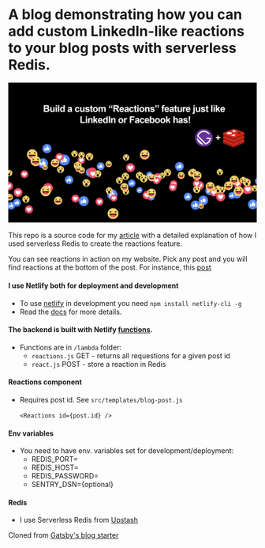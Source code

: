 # A blog demonstrating how you can add custom LinkedIn-like reactions to your blog posts with serverless Redis.

![image info](./reactions-wallpaper.jpg)

This repo is a source code for my [article]() with a detailed explanation of how I used serverless Redis to create the reactions feature.

You can see reactions in action on my website. Pick any post and you will find reactions at the bottom of the post. For instance, this [post](https://techforitrecruiters.com/blog/2021-05-11-what-is-a-full-stack-developer/)

#### I use Netlify both for deployment and development
- To use [netlify](https://www.netlify.com/) in development you need `npm install netlify-cli -g`
- Read the [docs](https://docs.netlify.com/) for more details.

#### The backend is built with Netlify [functions](https://www.netlify.com/products/functions/).
- Functions are in `/lambda` folder:
    - `reactions.js` GET - returns all requestions for a given post id
    - `react.js` POST - store a reaction in Redis

#### Reactions component
- Requires post id. See `src/templates/blog-post.js`

    `<Reactions id={post.id} />`

#### Env variables
- You need to have env. variables set for development/deployment:
    - REDIS_PORT=
    - REDIS_HOST=
    - REDIS_PASSWORD=
    - SENTRY_DSN={optional}
#### Redis
- I use Serverless Redis from [Upstash](https://upstash.com?utm_source=sndr_1)

Cloned from [Gatsby's blog starter](https://github.com/gatsbyjs/gatsby-starter-blog)